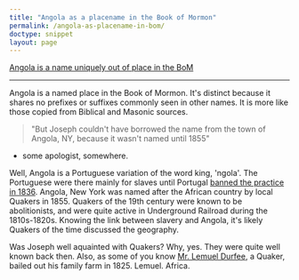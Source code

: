 ```yaml
---
title: "Angola as a placename in the Book of Mormon"
permalink: /angola-as-placename-in-bom/
doctype: snippet
layout: page
---
```


[Angola is a name uniquely out of place in the BoM](https://www.reddit.com/r/exmormon/comments/7g2y11/angola_is_a_name_uniquely_out_of_place_in_the_bom/)

---

Angola is a named place in the Book of Mormon. It's distinct because it shares no prefixes or suffixes commonly seen in other names. It is more like those copied from Biblical and Masonic sources.

> "But Joseph couldn't have borrowed the name from the town of Angola, NY, because it wasn't named until 1855" 

- some apologist, somewhere.

Well, Angola is a Portuguese variation of the word king, 'ngola'. The Portuguese were there mainly for slaves until Portugal [banned the practice in 1836](https://en.wikipedia.org/wiki/Slavery_in_Angola). Angola, New York was named after the African country by local Quakers in 1855. Quakers of the 19th century were known to be abolitionists, and were quite active in Underground Railroad during the 1810s-1820s. Knowing the link between slavery and Angola, it's likely Quakers of the time discussed the geography.

Was Joseph well aquainted with Quakers? Why, yes. They were quite well known back then. Also, as some of you know [Mr. Lemuel Durfee](https://www.lds.org/ensign/1985/08/a-snug-log-house?lang=eng), a Quaker, bailed out his family farm in 1825. Lemuel. Africa.
